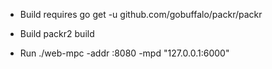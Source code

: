 
* Build requires
  go get -u github.com/gobuffalo/packr/packr

* Build
  packr2 build

* Run
  ./web-mpc -addr :8080 -mpd "127.0.0.1:6000"